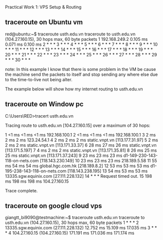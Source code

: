 Practical Work 1: VPS Setup & Routing 


## traceroute on Ubuntu vm

red@ubuntu:~$ traceroute usth.edu.vn
traceroute to usth.edu.vn (104.27.160.15), 30 hops max, 60 byte packets
 1  192.168.249.2  0.105 ms  0.071 ms  0.100 ms
 2  * * *
 3  * * *
 4  * * *
 5  * * *
 6  * * *
 7  * * *
 8  * * *
 9  * * *
 10  * * *
 11  * * *
 12  * * *
 13  * * *
 14  * * *
 15  * * *
 16  * * *
 17  * * *
 18  * * *
 19  * * *
 20  * * *
 21  * * *
 22  * * *
 23  * * *
 24  * * *
 25  * * *
 26  * * *
 27  * * *
 28  * * *
 29  * * *
 30  * * *


note: In this example I know that there is some problem in the VM be cause the machine send the packets to itself and stop sending any where else due to the time-to-live not being alter.

The example below will show how my internet routing to usth.edu.vn

## traceroute on Window pc

C:\Users\RED>tracert usth.edu.vn

Tracing route to usth.edu.vn [104.27.160.15]
over a maximum of 30 hops:

  1    <1 ms    <1 ms    <1 ms  192.168.100.1
  2    <1 ms    <1 ms    <1 ms  192.168.100.1
  3     2 ms     2 ms     2 ms  123.24.54.1
  4     2 ms     2 ms     2 ms  static.vnpt.vn [113.177.31.97]
  5     2 ms     2 ms     2 ms  static.vnpt.vn [113.171.33.37]
  6    28 ms    27 ms    26 ms  static.vnpt.vn [113.171.5.197]
  7     4 ms     2 ms     2 ms  static.vnpt.vn [113.171.35.81]
  8    26 ms    25 ms    25 ms  static.vnpt.vn [113.171.37.243]
  9    23 ms    23 ms    23 ms  d1-149-230-143-118-on-nets.com [118.143.230.149]
  10    23 ms    23 ms    23 ms  218.189.5.58
  11    55 ms    54 ms    54 ms  global.hgc.com.hk [218.189.8.2]
  12    53 ms    53 ms    53 ms  d1-195-238-143-118-on-nets.com [118.143.238.195]
  13    54 ms    53 ms    53 ms  13335.sgw.equinix.com [27.111.228.132]
  14     *        *        *     Request timed out.
  15   198 ms   198 ms   198 ms  104.27.160.15

Trace complete.


## traceroute on google cloud vps 

giangtt_bi9090@testmachine:~$ traceroute usth.edu.vn
traceroute to usth.edu.vn (104.27.160.15), 30 hops max, 60 byte packets
 1  * * *
 2  13335.sgw.equinix.com (27.111.228.132)  12.752 ms  15.109 ms  17.035 ms
 3  * * *
 4  104.27.160.15 (104.27.160.15)  171.191 ms  171.036 ms  171.174 ms
